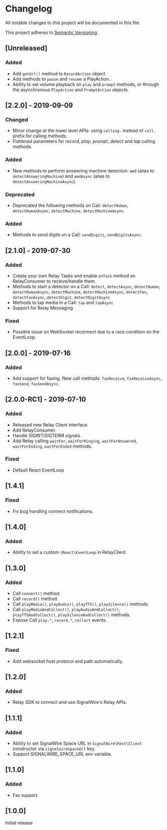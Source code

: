 # Changelog
All notable changes to this project will be documented in this file.

This project adheres to [Semantic Versioning](https://semver.org/spec/v2.0.0.html).

## [Unreleased]
### Added
- Add `getUrl()` method to `RecordAction` object.
- Add methods to `pause` and `resume` a PlayAction.
- Ability to set volume playback on `play` and `prompt` methods, or through the asynchronous `PlayAction` and `PromptAction` objects.

## [2.2.0] - 2019-09-09
### Changed
- Minor change at the lower level APIs: using `calling.` instead of `call.` prefix for calling methods.
- Flattened parameters for _record_, _play_, _prompt_, _detect_ and _tap_ calling methods.

### Added
- New methods to perform answering machine detection: `amd` (alias to `detectAnsweringMachine`) and `amdAsync` (alias to `detectAnsweringMachineAsync`).

### Deprecated
- Deprecated the following methods on Call: `detectHuman`, `detectHumanAsync`, `detectMachine`, `detectMachineAsync`.

### Added
- Methods to send digits on a Call: `sendDigits`, `sendDigitsAsync`.

## [2.1.0] - 2019-07-30
### Added
- Create your own Relay Tasks and enable `onTask` method on RelayConsumer to receive/handle them.
- Methods to start a detector on a Call: `detect`, `detectAsync`, `detectHuman`, `detectHumanAsync`, `detectMachine`, `detectMachineAsync`, `detectFax`, `detectFaxAsync`, `detectDigit`, `detectDigitAsync`
- Methods to tap media in a Call: `tap` and `tapAsync`
- Support for Relay Messaging

### Fixed
- Possible issue on WebSocket reconnect due to a race condition on the EventLoop.

## [2.0.0] - 2019-07-16
### Added
- Add support for faxing. New call methods: `faxReceive`, `faxReceiveAsync`, `faxSend`, `faxSendAsync`.

## [2.0.0-RC1] - 2019-07-10
### Added
- Released new Relay Client interface.
- Add RelayConsumer.
- Handle SIGINT/SIGTERM signals.
- Add Relay calling `waitFor`, `waitForRinging`, `waitForAnswered`, `waitForEnding`, `waitForEnded` methods.
### Fixed
- Default React EventLoop

## [1.4.1]
### Fixed
- Fix bug handling connect notifications.

## [1.4.0]
### Added
- Ability to set a custom `\React\EventLoop` in RelayClient.

## [1.3.0]
### Added
- Call `connect()` method.
- Call `record()` method.
- Call `playMedia()`, `playAudio()`, `playTTS()`, `playSilence()` methods.
- Call `playMediaAndCollect()`, `playAudioAndCollect()`, `playTTSAndCollect()`, `playSilenceAndCollect()` methods.
- Expose Call `play.*`, `record.*`, `collect` events.

## [1.2.1]
### Fixed
- Add websocket host protocol and path automatically.

## [1.2.0]
### Added
- Relay SDK to connect and use SignalWire's Relay APIs.

## [1.1.1]
### Added
- Ability to set SignalWire Space URL in `SignalWire\Rest\Client` constructor via `signalwireSpaceUrl` key.
- Support SIGNALWIRE_SPACE_URL env variable.

## [1.1.0]
### Added
- Fax support

## [1.0.0]

Initial release

<!---
### Added
### Changed
### Removed
### Fixed
### Security
-->
